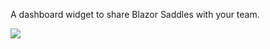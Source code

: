 A dashboard widget to share Blazor Saddles with your team.

![](https://raw.githubusercontent.com/GregTrevellick/AzureDevOpsBlazorSaddlesWidget/master/Src/BlazorSaddlesWidget/artefacts/Screenshot.png)